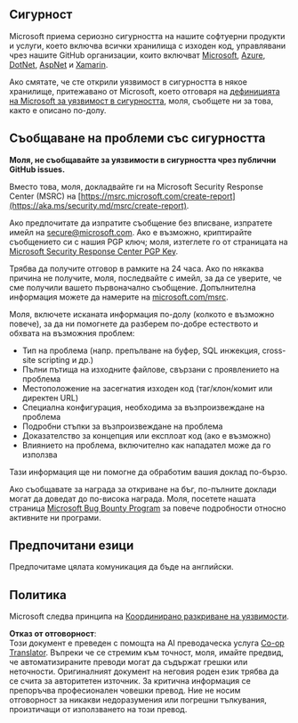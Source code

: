 <!--
CO_OP_TRANSLATOR_METADATA:
{
  "original_hash": "cc205495d4eace1fabcdee963024069f",
  "translation_date": "2025-06-12T11:12:45+00:00",
  "source_file": "SECURITY.md",
  "language_code": "bg"
}
-->
## Сигурност

Microsoft приема сериозно сигурността на нашите софтуерни продукти и услуги, което включва всички хранилища с изходен код, управлявани чрез нашите GitHub организации, които включват [Microsoft](https://github.com/Microsoft), [Azure](https://github.com/Azure), [DotNet](https://github.com/dotnet), [AspNet](https://github.com/aspnet) и [Xamarin](https://github.com/xamarin).

Ако смятате, че сте открили уязвимост в сигурността в някое хранилище, притежавано от Microsoft, което отговаря на [дефиницията на Microsoft за уязвимост в сигурността](https://aka.ms/security.md/definition), моля, съобщете ни за това, както е описано по-долу.

## Съобщаване на проблеми със сигурността

**Моля, не съобщавайте за уязвимости в сигурността чрез публични GitHub issues.**

Вместо това, моля, докладвайте ги на Microsoft Security Response Center (MSRC) на [https://msrc.microsoft.com/create-report](https://aka.ms/security.md/msrc/create-report).

Ако предпочитате да изпратите съобщение без вписване, изпратете имейл на [secure@microsoft.com](mailto:secure@microsoft.com). Ако е възможно, криптирайте съобщението си с нашия PGP ключ; моля, изтеглете го от страницата на [Microsoft Security Response Center PGP Key](https://aka.ms/security.md/msrc/pgp).

Трябва да получите отговор в рамките на 24 часа. Ако по някаква причина не получите, моля, последвайте с имейл, за да се уверите, че сме получили вашето първоначално съобщение. Допълнителна информация можете да намерите на [microsoft.com/msrc](https://www.microsoft.com/msrc).

Моля, включете исканата информация по-долу (колкото е възможно повече), за да ни помогнете да разберем по-добре естеството и обхвата на възможния проблем:

  * Тип на проблема (напр. препълване на буфер, SQL инжекция, cross-site scripting и др.)
  * Пълни пътища на изходните файлове, свързани с проявлението на проблема
  * Местоположение на засегнатия изходен код (таг/клон/комит или директен URL)
  * Специална конфигурация, необходима за възпроизвеждане на проблема
  * Подробни стъпки за възпроизвеждане на проблема
  * Доказателство за концепция или експлоат код (ако е възможно)
  * Влиянието на проблема, включително как нападател може да го използва

Тази информация ще ни помогне да обработим вашия доклад по-бързо.

Ако съобщавате за награда за откриване на бъг, по-пълните доклади могат да доведат до по-висока награда. Моля, посетете нашата страница [Microsoft Bug Bounty Program](https://aka.ms/security.md/msrc/bounty) за повече подробности относно активните ни програми.

## Предпочитани езици

Предпочитаме цялата комуникация да бъде на английски.

## Политика

Microsoft следва принципа на [Координирано разкриване на уязвимости](https://aka.ms/security.md/cvd).

**Отказ от отговорност**:  
Този документ е преведен с помощта на AI преводаческа услуга [Co-op Translator](https://github.com/Azure/co-op-translator). Въпреки че се стремим към точност, моля, имайте предвид, че автоматизираните преводи могат да съдържат грешки или неточности. Оригиналният документ на неговия роден език трябва да се счита за авторитетен източник. За критична информация се препоръчва професионален човешки превод. Ние не носим отговорност за никакви недоразумения или погрешни тълкувания, произтичащи от използването на този превод.